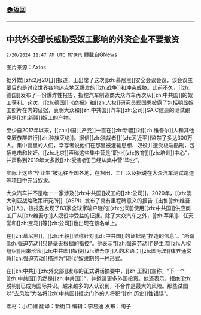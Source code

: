 ###  [:house:返回](README.md)
---


## 中共外交部长威胁受奴工影响的外资企业不要撤资
`2/20/2024 11:47 AM UTC M7快讯` [轉載自GNews](https://gnews.org/articles/2325501)

图片来源：Axios

据外媒[[zh:2月20日]]报道，王出席了这次[[zh:慕尼黑]]安全会议会议，该会议主要目的是讨论世界各地热点地区爆发的[[zh:战争]]和冲突威胁。此前不久，[[zh:德国]]发布了一份爆炸性报告，指控汽车制造商大众汽车再次从[[zh:中共国]]的奴工获利。这次，[[zh:德国]]《商报》和[[zh:人权]]研究员郑国恩披露了包括明显奴工照片在内的证据，表明大众和[[zh:中共国]]汽车[[zh:公司]]SAIC建造的测试跑道是[[zh:新疆]]奴工的产物。

至少自2017年以来，[[zh:中国共产党]]一直在[[zh:新疆]]对[[zh:维吾尔]]人和其他突厥族群进行[[zh:种族灭绝]]。据信[[zh:独裁者]][[zh:习近平]]监禁了多达300万人。集中营里的人们，幸存者说他们在那里被灌输思想、奴役并遭受极端酷刑，包括电击和轮奸。[[zh:北京]]声称这些集中营是“职业[[zh:教育]][[zh:培训]]中心”，并声称到2019年大多数[[zh:受害者]]已经从集中营“毕业”。

实际上这些“毕业生”被运往全国各地，在棉田、工厂以及据说在大众汽车测试跑道等项目中充当奴隶。

大众汽车并不是唯一一家涉及[[zh:中共国]]奴工的[[zh:公司]]。2020年，[[zh:澳大利亚战略政策研究所]]（ASPI）发布了具有里程碑意义的报告《出售[[zh:维吾尔]]人》，该报告发现了83家全球家喻户晓的[[zh:公司]]使用[[zh:中共国]]供应商工厂从[[zh:维吾尔]]人奴役中受益的证据。除了大众汽车之外，[[zh:苹果]]、任天堂和[[zh:宝马]]等[[zh:公司]]也出现在该名单上。

在[[zh:慕尼黑]]，[[zh:王毅]]坚称针对[[zh:中共国]]的证据是“捏造的信息”。“所谓[[zh:强迫劳动]]只是毫无根据的指控”。他表示“[[zh:强迫劳动]]”是主流[[zh:人权组织]]用来形容[[zh:中共国]]奴役[[zh:维吾尔]]人的术语；[[zh:国际法]]律界通常将[[zh:强迫劳动]]描述为“现代”奴隶制的一种形式。

在[[zh:中共]][[zh:外交部]]发布的正式讲话摘要中，[[zh:王毅]]宣称，“下一个[[zh:中共国]]仍然是[[zh:中共国]]”，并邀请更多外国投资。他还表示，拒绝[[zh:脱钩]]已成为国际共识。越来越多的人认识到，不合作是最大的风险。那些试图以“去风险”为名将[[zh:中共国]]拒之门外的人将犯“[[zh:历史]]性错误”。

       
素材：小红帽  翻译：新街口  编辑：李易通  发布：陶子


